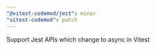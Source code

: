 ```yaml
---
"@vitest-codemod/jest": minor
"vitest-codemod": patch
---
```


Support Jest APIs which change to async in Vitest
